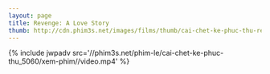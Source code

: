 ```yaml
---
layout: page
title: Revenge: A Love Story
thumb: http://cdn.phim3s.net/images/films/thumb/cai-chet-ke-phuc-thu-revenge-a-love-story-2010.jpg
---
```

{% include jwpadv src='//phim3s.net/phim-le/cai-chet-ke-phuc-thu_5060/xem-phim//video.mp4' %}